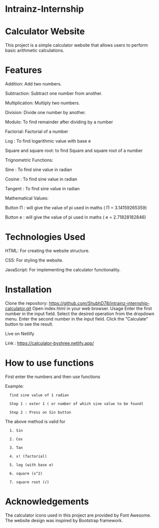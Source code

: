 # Intrainz-Internship

# Calculator Website
This project is a simple calculator website that allows users to perform basic arithmetic calculations.

# Features
Addition: Add two numbers.

Subtraction: Subtract one number from another.

Multiplication: Multiply two numbers.

Division: Divide one number by another.

Modulo: To find remainder after dividing by a number

Factorial: Factorial of a number

Log : To find logarithmic value with base e

Square and square root: to find Square and square root of a number

Trignometric Functions:

  Sine    : To find sine value in radian
  
  Cosine  : To find sine value in radian
  
  Tangent : To find sine value in radian
  

Mathematical Values:

  Button Π : will give the value of pi used in maths ( Π = 3.14159265359)
  
  Button e : will give the value of pi used in maths ( e = 2.71828182846)

# Technologies Used

HTML: For creating the website structure.

CSS: For styling the website.

JavaScript: For implementing the calculator functionality.


# Installation
Clone the repository: https://github.com/ShubhD78/intrainz-internship-calculator.git
Open index.html in your web browser.
Usage
Enter the first number in the input field.
Select the desired operation from the dropdown menu.
Enter the second number in the input field.
Click the "Calculate" button to see the result.

Live on Netlify

Link : https://calculator-byshree.netlify.app/

# How to use functions
  First enter the numbers and then use functions

  Example:
  
      find sine value of 1 radian
      
      Step 1 : exter 1 ( or number of which sine value to be found)
      
      Step 2 : Press on Sin button
      

  The above method is valid for 
  
      1. Sin
      
      2. Cos
      
      3. Tan
      
      4. x! (factorial)
      
      5. log (with base e)
      
      6. square (x^2)
      
      7. square root (√)

# Acknowledgements
The calculator icons used in this project are provided by Font Awesome.
The website design was inspired by Bootstrap framework.
